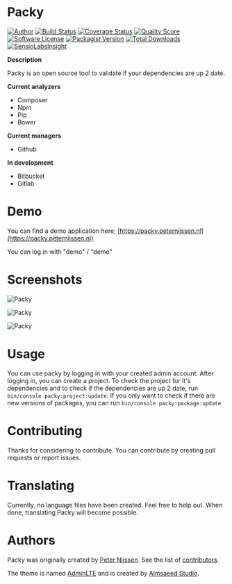 Packy
====

[![Author](http://img.shields.io/badge/author-@ptnijssen-blue.svg?style=flat-square)](https://twitter.com/ptnijssen)
[![Build Status](https://img.shields.io/travis/peternijssen/packy/master.svg?style=flat-square)](https://travis-ci.org/peternijssen/packy)
[![Coverage Status](https://img.shields.io/scrutinizer/coverage/g/peternijssen/packy.svg?style=flat-square)](https://scrutinizer-ci.com/g/peternijssen/packy/code-structure)
[![Quality Score](https://img.shields.io/scrutinizer/g/peternijssen/packy.svg?style=flat-square)](https://scrutinizer-ci.com/g/peternijssen/packy)
[![Software License](https://img.shields.io/badge/license-MIT-brightgreen.svg?style=flat-square)](LICENSE)
[![Packagist Version](https://img.shields.io/packagist/v/peternijssen/packy.svg?style=flat-square)](https://packagist.org/packages/peternijssen/packy)
[![Total Downloads](https://img.shields.io/packagist/dt/peternijssen/packy.svg?style=flat-square)](https://packagist.org/packages/peternijssen/packy)
[![SensioLabsInsight](https://insight.sensiolabs.com/projects/d43bceaf-afaa-48fd-99ce-52cb437e5d73/mini.png)](https://insight.sensiolabs.com/projects/d43bceaf-afaa-48fd-99ce-52cb437e5d73)


**Description**

Packy is an open source tool to validate if your dependencies are up 2 date.

**Current analyzers**
- Composer
- Npm
- Pip
- Bower

**Current managers**
- Github

**In development**
- Bitbucket
- Gitlab

Demo
=====
You can find a demo application here;
[https://packy.peternijssen.nl](https://packy.peternijssen.nl)

You can log in with "demo" / "demo"

Screenshots
=====

![Packy](http://i60.tinypic.com/2mgtxdj.png)

![Packy](http://i61.tinypic.com/x4q4ao.png)

![Packy](http://i61.tinypic.com/2zqv695.png)


Usage
=====

You can use packy by logging in with your created admin account. After logging in, you can create a project. To check the project for it's dependencies and to check if the dependencies are up 2 date, run `bin/console packy:project:update`.
If you only want to check if there are new versions of packages, you can run `bin/console packy:package:update`


Contributing
=====

Thanks for considering to contribute. You can contribute by creating pull requests or report issues.

Translating
=====

Currently, no language files have been created. Feel free to help out. When done, translating Packy will become possible.

Authors
=====

Packy was originally created by [Peter Nijssen](https://www.peternijssen.nl).
See the list of [contributors](https://github.com/peternijssen/packy/graphs/contributors).

The theme is named [AdminLTE](https://github.com/almasaeed2010/AdminLTE) and is created by [Almsaeed Studio](http://www.almsaeedstudio.com/).
